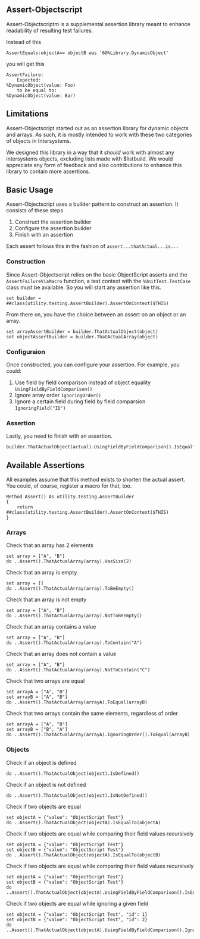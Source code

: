 ## Assert-Objectscript


Assert-Objectscriptm is a supplemental assertion library meant to enhance readability of resulting test failures.

Instead of this
```ObjectScript
AssertEquals:objectA== objectB was '6@%Library.DynamicObject'
```

you will get this
```ObjectScript
AssertFailure:
    Expected:
%DynamicObject(value: Foo)
    to be equal to:
%DynamicObject(value: Bar)
```

## Limitations
Assert-Objectscript started out as an assertion library for dynamic objects and arrays. As such, it is mostly intended to work with these two categories of objects in Intersystems.

We designed this library in a way that it *should* work with almost any intersystems objects, excluding lists made with $listbuild. We would appreciate any form of feedback and also contributions to enhance this library to contain more assertions.

## Basic Usage

Assert-Objectscript uses a builder pattern to construct an assertion. It consists of these steps
1. Construct the assertion builder
2. Configure the assertion builder
3. Finish with an assertion

Each assert follows this in the fashion of ``assert...thatActual...is...``

### Construction
Since Assert-Objectscript relies on the basic ObjectScript asserts and the ``AssertFailureViaMacro`` function, a test context with the ``%UnitTest.TestCase`` class must be available. So you will start any assertion like this.

```ObjectScript
set builder = ##class(utility.testing.AssertBuilder).AssertOnContext($THIS)
```

From there on, you have the choice between an assert on an object or an array.

```ObjectScript
set arrayAssertBuilder = builder.ThatActualObject(object)
set objectAssertBuilder = builder.ThatActualArray(object)
```

### Configuraion
Once constructed, you can configure your assertion. For example, you could:
1. Use field by field comparison instead of object equality ``UsingFieldByFieldComparison()``
2. Ignore array order ``IgnoringOrder()``
3. Ignore a certain field during field by field comparsion ``IgnoringField("ID")``

### Assertion

Lastly, you need to finish with an assertion.
```ObjectScript
builder.ThatActualObject(actual).UsingFieldByFieldComparison().IsEqualTo(Exepcted)
```


## Available Assertions

All examples assume that this method exists to shorten
the actual assert. You could, of course, register a macro for that, too.
```ObjectScript
Method Assert() As utility.testing.AssertBuilder
{
    return ##class(utility.testing.AssertBuilder).AssertOnContext($THIS)
}
```

### Arrays

Check that an array has 2 elements
```ObjectScript
set array = ["A", "B"]
do ..Assert().ThatActualArray(array).HasSize(2)
```

Check that an array is empty
```ObjectScript
set array = []
do ..Assert().ThatActualArray(array).ToBeEmpty()
```

Check that an array is not empty
```ObjectScript
set array = ["A", "B"]
do ..Assert().ThatActualArray(array).NotToBeEmpty()
```

Check that an array contains a value
```ObjectScript
set array = ["A", "B"]
do ..Assert().ThatActualArray(array).ToContain("A")
```

Check that an array does not contain a value
```ObjectScript
set array = ["A", "B"]
do ..Assert().ThatActualArray(array).NotToContain("C")
```

Check that two arrays are equal
```ObjectScript
set arrayA = ["A", "B"]
set arrayB = ["A", "B"]
do ..Assert().ThatActualArray(arrayA).ToEqual(arrayB)
```

Check that two arrays contain the same elements, regardless of order
```ObjectScript
set arrayA = ["A", "B"]
set arrayB = ["B", "A"]
do ..Assert().ThatActualArray(arrayA).IgnoringOrder().ToEqual(arrayB)
```

### Objects

Check if an object is defined
```ObjectScript
do ..Assert().ThatActualObject(object).IsDefined()
```

Check if an object is not defined
```ObjectScript
do ..Assert().ThatActualObject(object).IsNotDefined()
```

Check if two objects are equal
```ObjectScript
set objectA = {"value": "ObjectScript Test"}
do ..Assert().ThatActualObject(objectA).IsEqualTo(objectA)
```

Check if two objects are equal while comparing their field values recursively
```ObjectScript
set objectA = {"value": "ObjectScript Test"}
set objectB = {"value": "ObjectScript Test"}
do ..Assert().ThatActualObject(objectA).IsEqualTo(objectB)
```

Check if two objects are equal while comparing their field values recursively
```ObjectScript
set objectA = {"value": "ObjectScript Test"}
set objectB = {"value": "ObjectScript Test"}
do ..Assert().ThatActualObject(objectA).UsingFieldByFieldComparison().IsEqualTo(objectB)
```

Check if two objects are equal while ignoring a given field
```ObjectScript
set objectA = {"value": "ObjectScript Test", "id": 1}
set objectB = {"value": "ObjectScript Test", "id": 2}
do ..Assert().ThatActualObject(objectA).UsingFieldByFieldComparison().IgnoringField("id").IsEqualTo(objectB)
```


